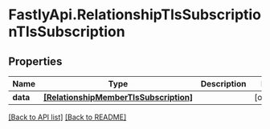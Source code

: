 # FastlyApi.RelationshipTlsSubscriptionTlsSubscription

## Properties

Name | Type | Description | Notes
------------ | ------------- | ------------- | -------------
**data** | [**[RelationshipMemberTlsSubscription]**](RelationshipMemberTlsSubscription.md) |  | [optional] 



[[Back to API list]](../../README.md#endpoints) [[Back to README]](../../README.md)
